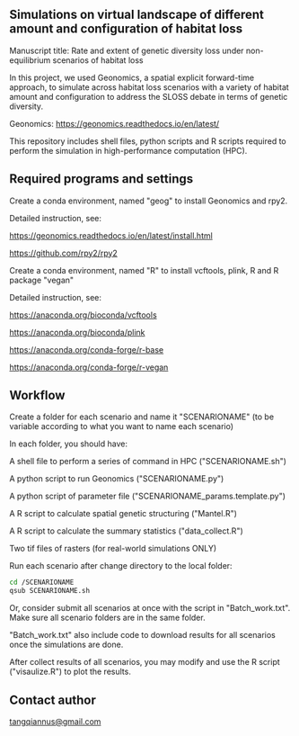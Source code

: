 ## Simulations on virtual landscape of different amount and configuration of habitat loss

Manuscript title: Rate and extent of genetic diversity loss under non-equilibrium scenarios of habitat loss

In this project, we used Geonomics, a spatial explicit forward-time approach, to simulate across habitat loss scenarios with a variety of habitat amount and configuration to address the SLOSS debate in terms of genetic diversity. 

Geonomics: https://geonomics.readthedocs.io/en/latest/

This repository includes shell files, python scripts and R scripts required to perform the simulation in high-performance computation (HPC). 


## Required programs and settings

Create a conda environment, named "geog" to install Geonomics and rpy2. 

Detailed instruction, see: 

https://geonomics.readthedocs.io/en/latest/install.html

https://github.com/rpy2/rpy2

Create a conda environment, named "R" to install vcftools, plink, R and R package "vegan"

Detailed instruction, see: 

https://anaconda.org/bioconda/vcftools

https://anaconda.org/bioconda/plink

https://anaconda.org/conda-forge/r-base

https://anaconda.org/conda-forge/r-vegan


## Workflow

Create a folder for each scenario and name it "SCENARIONAME" (to be variable according to what you want to name each scenario)

In each folder, you should have:

A shell file to perform a series of command in HPC ("SCENARIONAME.sh")

A python script to run Geonomics ("SCENARIONAME.py")

A python script of parameter file ("SCENARIONAME_params.template.py")

A R script to calculate spatial genetic structuring ("Mantel.R")

A R script to calculate the summary statistics ("data_collect.R")

Two tif files of rasters (for real-world simulations ONLY)

Run each scenario after change directory to the local folder:
```bash
cd /SCENARIONAME
qsub SCENARIONAME.sh
```
Or, consider submit all scenarios at once with the script in "Batch_work.txt". Make sure all scenario folders are in the same folder.

"Batch_work.txt" also include code to download results for all scenarios once the simulations are done. 

After collect results of all scenarios, you may modify and use the R script ("visaulize.R") to plot the results.


## Contact author

tangqiannus@gmail.com